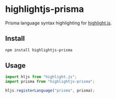 # highlightjs-prisma

Prisma language syntax highlighting for [highlight.js](https://github.com/highlightjs/highlight.js).

## Install

```bash
npm install highlightjs-prisma
```

## Usage

```js
import hljs from "highlight.js";
import prisma from "highlightjs-prisma";

hljs.registerLanguage("prisma", prisma);
```
